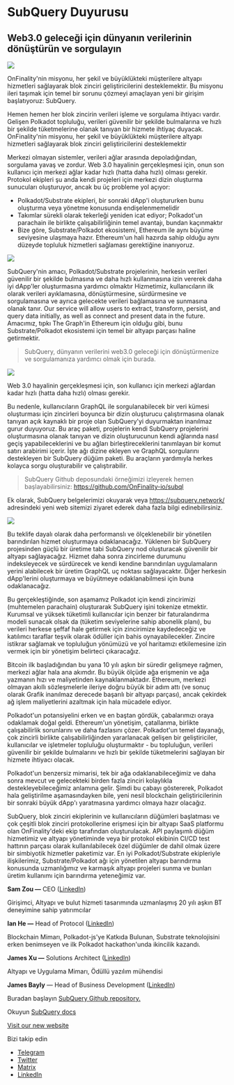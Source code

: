 # SubQuery Duyurusu

## Web3.0 geleceği için dünyanın verilerinin dönüştürün ve sorgulayın

![](https://miro.medium.com/max/1400/1*J5u22qNxndcuCrFJ1mfGqg.png)

OnFinality'nin misyonu, her şekil ve büyüklükteki müşterilere altyapı hizmetleri sağlayarak blok zinciri geliştiricilerini desteklemektir. Bu misyonu ileri taşımak için temel bir sorunu çözmeyi amaçlayan yeni bir girişim başlatıyoruz: SubQuery.

Hemen hemen her blok zincirin verileri işleme ve sorgulama ihtiyacı vardır. Gelişen Polkadot topluluğu, verileri  güvenilir bir şekilde bulmalarına ve hızlı bir şekilde tüketmelerine olanak tanıyan bir hizmete ihtiyaç duyacak. OnFinality'nin misyonu, her şekil ve büyüklükteki müşterilere altyapı hizmetleri sağlayarak blok zinciri geliştiricilerini desteklemektir

Merkezi olmayan sistemler, verileri ağlar arasında depoladığından, sorgulama yavaş ve zordur. Web 3.0 hayalinin gerçekleşmesi için, onun son kullanıcı için merkezi ağlar kadar hızlı (hatta daha hızlı) olması gerekir. Protokol ekipleri şu anda kendi projeleri için merkezi dizin oluşturma sunucuları oluşturuyor, ancak bu üç probleme yol açıyor:

-   Polkadot/Substrate ekipleri, bir sonraki dApp'i oluştururken bunu oluşturma veya yönetme konusunda endişelenmemelidir
-   Takımlar sürekli olarak tekerleği yeniden icat ediyor; Polkadot'un parachain ile birlikte çalışabilirliğinin temel avantajı, bundan kaçınmaktır
-   Bize göre, Substrate/Polkadot ekosistemi, Ethereum ile aynı büyüme seviyesine ulaşmaya hazır. Ethereum'un hali hazırda sahip olduğu aynı düzeyde topluluk hizmetleri sağlaması gerektiğine inanıyoruz.

![](https://miro.medium.com/max/1400/1*l4b4BXWkczVDaHyv30lLQQ.png)

SubQuery'nin amacı, Polkadot/Substrate projelerinin, herkesin verileri güvenilir bir şekilde bulmasına ve daha hızlı  kullanmasına izin vererek daha iyi dApp'ler oluşturmasına yardımcı olmaktır Hizmetimiz, kullanıcıların ilk olarak verileri ayıklamasına, dönüştürmesine, sürdürmesine ve sorgulamasına ve ayrıca gelecekte verileri bağlamasına ve sunmasına olanak tanır. Our service will allow users to extract, transform, persist, and query data initially, as well as connect and present data in the future. Amacımız, tıpkı The Graph'in Ethereum için olduğu gibi, bunu Substrate/Polkadot ekosistemi için temel bir altyapı parçası haline getirmektir.

> SubQuery, dünyanın verilerini web3.0 geleceği için dönüştürmenize ve sorgulamanıza yardımcı olmak için burada.

![](https://miro.medium.com/max/1000/1*IHstJG-hBwQzicLdWkGR5w.png)

Web 3.0 hayalinin gerçekleşmesi için, son kullanıcı için merkezi ağlardan kadar hızlı (hatta daha hızlı) olması gerekir.

Bu nedenle, kullanıcıların GraphQL ile sorgulanabilecek bir veri kümesi oluşturması için zincirleri boyunca bir dizin oluşturucu çalıştırmasına olanak tanıyan açık kaynaklı bir proje olan SubQuery'yi duyurmaktan inanılmaz gurur duyuyoruz. Bu araç paketi, projelerin kendi SubQuery projelerini oluşturmasına olanak tanıyan ve dizin oluşturucunun kendi ağlarında nasıl geçiş yapabileceklerini ve bu ağları birleştireceklerini tanımlayan bir komut satırı arabirimi içerir. İşte ağı dizine ekleyen ve GraphQL sorgularını destekleyen bir SubQuery düğüm paketi. Bu araçların yardımıyla herkes kolayca sorgu oluşturabilir ve çalıştırabilir.

> SubQuery Github deposundaki örneğimizi izleyerek hemen başlayabilirsiniz: https://github.com/OnFinality-io/subql

Ek olarak, SubQuery belgelerimizi okuyarak veya https://subquery.network/ adresindeki yeni web sitemizi ziyaret ederek daha fazla bilgi edinebilirsiniz.

![](https://miro.medium.com/max/1000/1*3oA1Hvns1vrImTsmowO_Jw.png)

Bu teklife dayalı olarak daha performanslı ve ölçeklenebilir bir yönetilen barındırılan hizmet oluşturmaya odaklanacağız. Yüklenen bir SubQuery  projesinden güçlü bir üretime tabi SubQuery nod oluşturacak güvenilir bir altyapı sağlayacağız. Hizmet daha sonra zincirleme durumunu indeksleyecek ve sürdürecek ve kendi kendine barındırılan uygulamaların yerini alabilecek bir üretim GraphQL uç noktası sağlayacaktır. Diğer herkesin dApp'lerini oluşturmaya ve büyütmeye odaklanabilmesi için buna odaklanacağız.

Bu gerçekleştiğinde, son aşamamız Polkadot için kendi zincirimizi (muhtemelen parachain) oluşturarak SubQuery işini tokenize etmektir. Kurumsal ve yüksek tüketimli kullanıcılar için benzer bir faturalandırma modeli sunacak olsak da (tüketim seviyelerine sahip abonelik planı), bu verileri herkese şeffaf hale getirmek için zincirimize kaydedeceğiz ve katılımcı taraflar teşvik olarak ödüller için bahis oynayabilecekler. Zincire istikrar sağlamak ve topluluğun yönümüzü ve yol haritamızı etkilemesine izin vermek için bir yönetişim belirteci çıkaracağız.

Bitcoin ilk başladığından bu yana 10 yılı aşkın bir süredir gelişmeye rağmen, merkezi ağlar hala ana akımdır. Bu büyük ölçüde ağa erişmenin ve ağa yazmanın hızı ve maliyetinden kaynaklanmaktadır. Ethereum, merkezi olmayan akıllı sözleşmelerle ileriye doğru büyük bir adım attı (ve sonuç olarak Grafik inanılmaz derecede başarılı bir altyapı parçası), ancak çekirdek ağ işlem maliyetlerini azaltmak için hala mücadele ediyor.

Polkadot'un potansiyelini erken ve en baştan gördük, çabalarımızı oraya odaklamak doğal geldi. Ethereum'un yönetişim, çatallanma, birlikte çalışabilirlik sorunlarını ve daha fazlasını çözer. Polkadot'un temel dayanağı, çok zincirli birlikte çalışabilirliğinden yararlanacak gelişen bir geliştiriciler, kullanıcılar ve işletmeler topluluğu oluşturmaktır - bu topluluğun, verileri güvenilir bir şekilde bulmalarını ve hızlı bir şekilde tüketmelerini sağlayan bir hizmete ihtiyacı olacak.

Polkadot'un benzersiz mimarisi, tek bir ağa odaklanabileceğimiz ve daha sonra mevcut ve gelecekteki birden fazla zinciri kolaylıkla destekleyebileceğimiz anlamına gelir. Şimdi bu çabayı göstererek, Polkadot hala geliştirilme aşamasındayken bile, yeni nesil blockchain geliştiricilerinin bir sonraki büyük dApp'ı yaratmasına yardımcı olmaya hazır olacağız.

SubQuery, blok zinciri ekiplerinin ve kullanıcıların düğümleri başlatması ve çok çeşitli blok zinciri protokollerine erişmesi için bir altyapı SaaS platformu olan OnFinality'deki ekip tarafından oluşturulacak. API paylaşımlı düğüm hizmetimiz ve altyapı yönetiminde veya bir protokol ekibinin CI/CD test hattının parçası olarak kullanılabilecek özel düğümler de dahil olmak üzere bir simbiyotik hizmetler paketimiz var. En iyi Polkadot/Substrate ekipleriyle ilişkilerimiz, Substrate/Polkadot ağı için yönetilen altyapı barındırma konusunda uzmanlığımız ve karmaşık altyapı projeleri sunma ve bunları üretim kullanımı için barındırma yeteneğimiz var.

**Sam Zou —** CEO ([LinkedIn](https://www.linkedin.com/in/sam-zou-5b8169a/))

Girişimci, Altyapı ve bulut hizmeti tasarımında uzmanlaşmış 20 yılı aşkın BT deneyimine sahip yatırımcılar

**Ian He —** Head of Protocol ([LinkedIn](https://www.linkedin.com/in/yin-he-7a266345/))

Blockchain Mimarı, Polkadot-js'ye Katkıda Bulunan, Substrate teknolojisini erken benimseyen ve ilk Polkadot hackathon'unda ikincilik kazandı.

**James Xu —** Solutions Architect ([LinkedIn](https://www.linkedin.com/in/zhexu/))

Altyapı ve Uygulama Mimarı, Ödüllü yazılım mühendisi

**James Bayly** — Head of Business Development ([LinkedIn](https://www.linkedin.com/in/james-bayly/))

Buradan başlayın [SubQuery Github repository.](https://github.com/OnFinality-io/subql)

Okuyun [SubQuery docs](https://doc.subquery.network/)

[Visit our new website](https://subquery.network/)

Bizi takip edin

-   [Telegram](https://t.me/subquerynetwork)
-   [Twitter](https://twitter.com/subquerynetwork)
-   [Matrix](https://matrix.to/#/%23subquery:matrix.org)
-   [LinkedIn](https://www.linkedin.com/company/subquery)